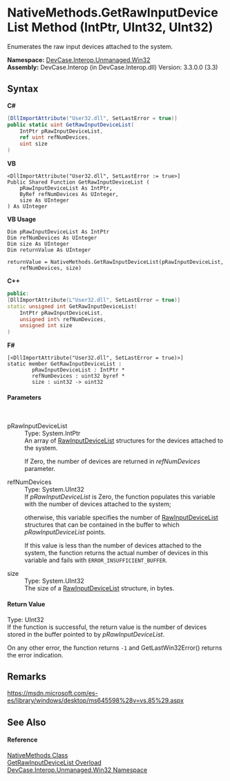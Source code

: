 # NativeMethods.GetRawInputDeviceList Method (IntPtr, UInt32, UInt32)
 

Enumerates the raw input devices attached to the system.

**Namespace:**&nbsp;<a href="N_DevCase_Interop_Unmanaged_Win32">DevCase.Interop.Unmanaged.Win32</a><br />**Assembly:**&nbsp;DevCase.Interop (in DevCase.Interop.dll) Version: 3.3.0.0 (3.3)

## Syntax

**C#**<br />
``` C#
[DllImportAttribute("User32.dll", SetLastError = true)]
public static uint GetRawInputDeviceList(
	IntPtr pRawInputDeviceList,
	ref uint refNumDevices,
	uint size
)
```

**VB**<br />
``` VB
<DllImportAttribute("User32.dll", SetLastError := true>]
Public Shared Function GetRawInputDeviceList ( 
	pRawInputDeviceList As IntPtr,
	ByRef refNumDevices As UInteger,
	size As UInteger
) As UInteger
```

**VB Usage**<br />
``` VB Usage
Dim pRawInputDeviceList As IntPtr
Dim refNumDevices As UInteger
Dim size As UInteger
Dim returnValue As UInteger

returnValue = NativeMethods.GetRawInputDeviceList(pRawInputDeviceList, 
	refNumDevices, size)
```

**C++**<br />
``` C++
public:
[DllImportAttribute(L"User32.dll", SetLastError = true)]
static unsigned int GetRawInputDeviceList(
	IntPtr pRawInputDeviceList, 
	unsigned int% refNumDevices, 
	unsigned int size
)
```

**F#**<br />
``` F#
[<DllImportAttribute("User32.dll", SetLastError = true)>]
static member GetRawInputDeviceList : 
        pRawInputDeviceList : IntPtr * 
        refNumDevices : uint32 byref * 
        size : uint32 -> uint32 

```


#### Parameters
&nbsp;<dl><dt>pRawInputDeviceList</dt><dd>Type: System.IntPtr<br />An array of <a href="T_DevCase_Interop_Unmanaged_Win32_Structures_RawInputDeviceList">RawInputDeviceList</a> structures for the devices attached to the system. 

 If Zero, the number of devices are returned in *refNumDevices* parameter.</dd><dt>refNumDevices</dt><dd>Type: System.UInt32<br />If *pRawInputDeviceList* is Zero, the function populates this variable with the number of devices attached to the system; 

 otherwise, this variable specifies the number of <a href="T_DevCase_Interop_Unmanaged_Win32_Structures_RawInputDeviceList">RawInputDeviceList</a> structures that can be contained in the buffer to which *pRawInputDeviceList* points. 

 If this value is less than the number of devices attached to the system, the function returns the actual number of devices in this variable and fails with `ERROR_INSUFFICIENT_BUFFER`.</dd><dt>size</dt><dd>Type: System.UInt32<br />The size of a <a href="T_DevCase_Interop_Unmanaged_Win32_Structures_RawInputDeviceList">RawInputDeviceList</a> structure, in bytes.</dd></dl>

#### Return Value
Type: UInt32<br />If the function is successful, the return value is the number of devices stored in the buffer pointed to by *pRawInputDeviceList*. 

 On any other error, the function returns `-1` and GetLastWin32Error() returns the error indication.

## Remarks
<a href="https://msdn.microsoft.com/es-es/library/windows/desktop/ms645598%28v=vs.85%29.aspx" target="_blank">https://msdn.microsoft.com/es-es/library/windows/desktop/ms645598%28v=vs.85%29.aspx</a>

## See Also


#### Reference
<a href="T_DevCase_Interop_Unmanaged_Win32_NativeMethods">NativeMethods Class</a><br /><a href="Overload_DevCase_Interop_Unmanaged_Win32_NativeMethods_GetRawInputDeviceList">GetRawInputDeviceList Overload</a><br /><a href="N_DevCase_Interop_Unmanaged_Win32">DevCase.Interop.Unmanaged.Win32 Namespace</a><br />